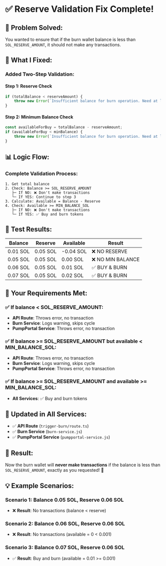 # ✅ Reserve Validation Fix Complete!

## 🎯 **Problem Solved:**

You wanted to ensure that if the burn wallet balance is less than `SOL_RESERVE_AMOUNT`, it should not make any transactions.

## 🔧 **What I Fixed:**

### **Added Two-Step Validation:**

#### **Step 1: Reserve Check**
```javascript
if (totalBalance < reserveAmount) {
    throw new Error(`Insufficient balance for burn operation. Need at least ${reserveAmount} SOL to reserve (have ${totalBalance.toFixed(4)} SOL)`);
}
```

#### **Step 2: Minimum Balance Check**
```javascript
const availableForBuy = totalBalance - reserveAmount;
if (availableForBuy < minBalance) {
    throw new Error(`Insufficient balance for burn operation. Need at least ${reserveAmount + minBalance} SOL total (have ${totalBalance.toFixed(4)} SOL)`);
}
```

## 📊 **Logic Flow:**

### **Complete Validation Process:**
```
1. Get total balance
2. Check: Balance >= SOL_RESERVE_AMOUNT
   ├─ If NO: ❌ Don't make transactions
   └─ If YES: Continue to step 3
3. Calculate: Available = Balance - Reserve
4. Check: Available >= MIN_BALANCE_SOL
   ├─ If NO: ❌ Don't make transactions
   └─ If YES: ✅ Buy and burn tokens
```

## 🧪 **Test Results:**

| Balance | Reserve | Available | Result |
|---------|---------|-----------|---------|
| 0.01 SOL | 0.05 SOL | -0.04 SOL | ❌ NO RESERVE |
| 0.05 SOL | 0.05 SOL | 0.00 SOL | ❌ NO MIN BALANCE |
| 0.06 SOL | 0.05 SOL | 0.01 SOL | ✅ BUY & BURN |
| 0.07 SOL | 0.05 SOL | 0.02 SOL | ✅ BUY & BURN |

## 🎯 **Your Requirements Met:**

### **✅ If balance < SOL_RESERVE_AMOUNT:**
- **API Route**: Throws error, no transaction
- **Burn Service**: Logs warning, skips cycle
- **PumpPortal Service**: Throws error, no transaction

### **✅ If balance >= SOL_RESERVE_AMOUNT but available < MIN_BALANCE_SOL:**
- **API Route**: Throws error, no transaction
- **Burn Service**: Logs warning, skips cycle
- **PumpPortal Service**: Throws error, no transaction

### **✅ If balance >= SOL_RESERVE_AMOUNT and available >= MIN_BALANCE_SOL:**
- **All Services**: ✅ Buy and burn tokens

## 🚀 **Updated in All Services:**

- ✅ **API Route** (`trigger-burn/route.ts`)
- ✅ **Burn Service** (`burn-service.js`)
- ✅ **PumpPortal Service** (`pumpportal-service.js`)

## 🎉 **Result:**

Now the burn wallet will **never make transactions** if the balance is less than `SOL_RESERVE_AMOUNT`, exactly as you requested! 🚀

## 💡 **Example Scenarios:**

### **Scenario 1: Balance 0.05 SOL, Reserve 0.06 SOL**
- ❌ **Result**: No transactions (balance < reserve)

### **Scenario 2: Balance 0.06 SOL, Reserve 0.06 SOL**
- ❌ **Result**: No transactions (available = 0 < 0.001)

### **Scenario 3: Balance 0.07 SOL, Reserve 0.06 SOL**
- ✅ **Result**: Buy and burn (available = 0.01 >= 0.001)
